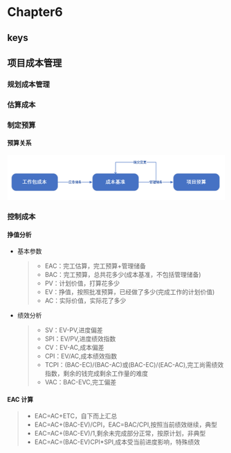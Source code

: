 <!--
 * @Author: your name
 * @Date: 2020-09-22 09:19:41
 * @LastEditTime: 2020-10-09 15:31:18
 * @LastEditors: Please set LastEditors
 * @Description: In User Settings Edit
 * @FilePath: \PMP\知识点\Chapter6\index.md
-->

# Chapter6

## keys

## 项目成本管理

### 规划成本管理

### 估算成本

### 制定预算

#### 预算关系

![预算](./预算关系.png)

### 控制成本

#### 挣值分析

- 基本参数

  > - EAC：完工估算，完工预算+管理储备
  > - BAC：完工预算，总共花多少(成本基准，不包括管理储备)
  > - PV：计划价值，打算花多少
  > - EV：挣值，按照批准预算，已经做了多少(完成工作的计划价值)
  > - AC：实际价值，实际花了多少

- 绩效分析

  > - SV：EV-PV,进度偏差
  > - SPI：EV/PV,进度绩效指数
  > - CV：EV-AC,成本偏差
  > - CPI：EV/AC,成本绩效指数
  > - TCPI：(BAC-EC)/(BAC-AC)或(BAC-EC)/(EAC-AC),完工尚需绩效指数，剩余的钱完成剩余工作量的难度
  > - VAC：BAC-EVC,完工偏差

#### EAC 计算

> - EAC=AC+ETC，自下而上汇总
> - EAC=AC+(BAC-EV)/CPI，EAC=BAC/CPI,按照当前绩效继续，典型
> - EAC=AC+(BAC-EV)/1,剩余未完成部分正常，按原计划，非典型
> - EAC=AC=(BAC-EV)CPI\*SPI,成本受当前进度影响，特殊绩效
